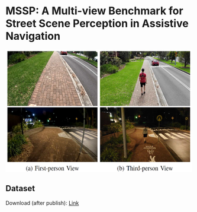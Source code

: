 # MSSP: A Multi-view Benchmark for Street Scene Perception in Assistive Navigation

<img src="https://github.com/yangdi-cv/MSSP/blob/main/img/mssp.png?raw=true" height="330"/>

## Dataset

Download (after publish): [Link](https://drive.google.com/drive/folders/1xPar0VwE2Ma3qw422hoLfmpINIlOzZzz?usp=sharing)
